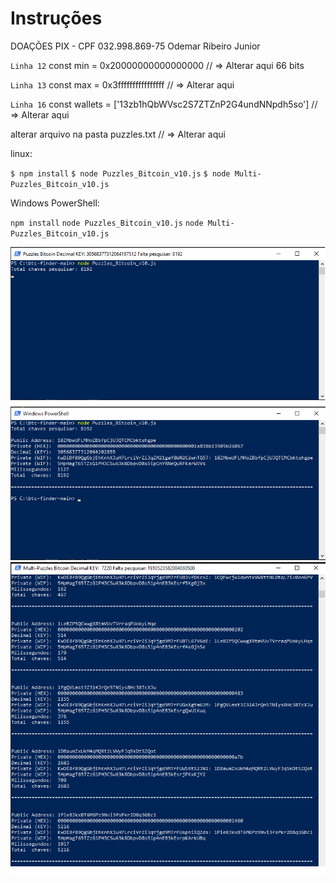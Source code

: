 # Instruções

DOAÇÕES
PIX - CPF 032.998.869-75
Odemar Ribeiro Junior


`Linha 12`
const min = 0x20000000000000000  // => Alterar aqui 66 bits

`Linha 13`
const max = 0x3ffffffffffffffff  // => Alterar aqui

`Linha 16`
const wallets = ['13zb1hQbWVsc2S7ZTZnP2G4undNNpdh5so'] // => Alterar aqui

alterar arquivo na pasta puzzles.txt // => Alterar aqui

linux:

`$ npm install`
`$ node Puzzles_Bitcoin_v10.js`
`$ node Multi-Puzzles_Bitcoin_v10.js`

Windows PowerShell: 

`npm install`
`node Puzzles_Bitcoin_v10.js`
`node Multi-Puzzles_Bitcoin_v10.js`

![alt text](1.png)
![alt text](2.png)
